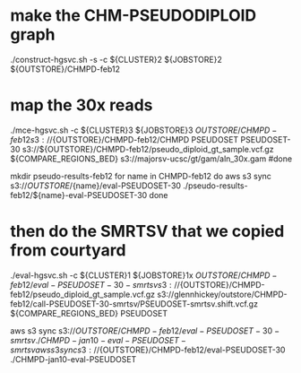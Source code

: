 
# make the CHM-PSEUDODIPLOID graph
./construct-hgsvc.sh -s -c ${CLUSTER}2 ${JOBSTORE}2 ${OUTSTORE}/CHMPD-feb12

# map the 30x reads

./mce-hgsvc.sh -c ${CLUSTER}3 ${JOBSTORE}3 ${OUTSTORE}/CHMPD-feb12 s3://${OUTSTORE}/CHMPD-feb12/CHMPD PSEUDOSET PSEUDOSET-30 s3://${OUTSTORE}/CHMPD-feb12/pseudo_diploid_gt_sample.vcf.gz ${COMPARE_REGIONS_BED} s3://majorsv-ucsc/gt/gam/aln_30x.gam
#done

mkdir pseudo-results-feb12
for name in CHMPD-feb12
do
aws s3 sync s3://${OUTSTORE}/${name}/eval-PSEUDOSET-30 ./pseudo-results-feb12/${name}-eval-PSEUDOSET-30
done



# then do the SMRTSV that we copied from courtyard
./eval-hgsvc.sh -c ${CLUSTER}1 ${JOBSTORE}1x ${OUTSTORE}/CHMPD-feb12/eval-PSEUDOSET-30-smrtsv s3://${OUTSTORE}/CHMPD-feb12/pseudo_diploid_gt_sample.vcf.gz  s3://glennhickey/outstore/CHMPD-feb12/call-PSEUDOSET-30-smrtsv/PSEUDOSET-smrtsv.shift.vcf.gz ${COMPARE_REGIONS_BED} PSEUDOSET

aws s3 sync s3://${OUTSTORE}/CHMPD-feb12/eval-PSEUDOSET-30-smrtsv ./CHMPD-jan10-eval-PSEUDOSET-smrtsv
aws s3 sync s3://${OUTSTORE}/CHMPD-feb12/eval-PSEUDOSET-30 ./CHMPD-jan10-eval-PSEUDOSET


